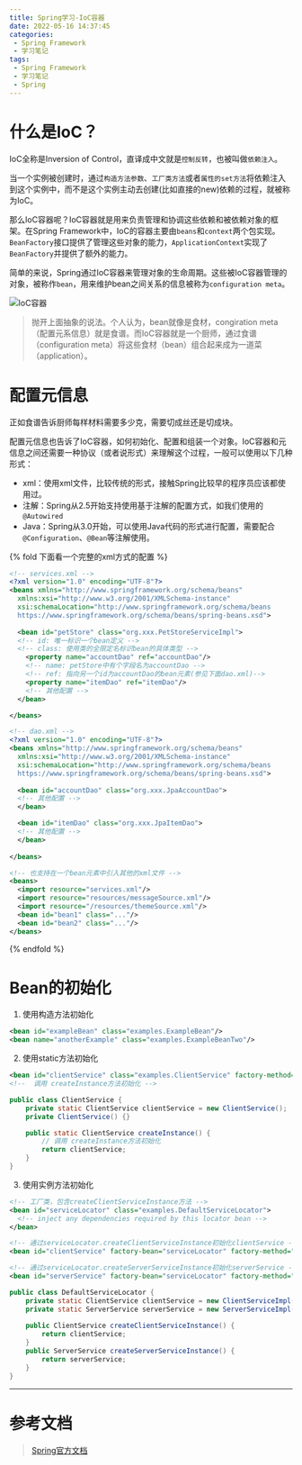 ```yaml
---
title: Spring学习-IoC容器
date: 2022-05-16 14:37:45
categories:
 - Spring Framework
 - 学习笔记
tags:
 - Spring Framework
 - 学习笔记
 - Spring
---
```

# 什么是IoC？
IoC全称是Inversion of Control，直译成中文就是`控制反转`，也被叫做`依赖注入`。

当一个实例被创建时，通过`构造方法参数`、`工厂类方法`或者`属性的set方法`将依赖注入到这个实例中，而不是这个实例主动去创建(比如直接的new)依赖的过程，就被称为IoC。

那么IoC容器呢？IoC容器就是用来负责管理和协调这些依赖和被依赖对象的框架。在Spring Framework中，IoC的容器主要由`beans`和`context`两个包实现。`BeanFactory`接口提供了管理这些对象的能力，`ApplicationContext`实现了`BeanFactory`并提供了额外的能力。

简单的来说，Spring通过IoC容器来管理对象的生命周期。这些被IoC容器管理的对象，被称作`bean`，用来维护bean之间关系的信息被称为`configuration meta`。

![IoC容器](https://docs.spring.io/spring-framework/docs/current/reference/html/images/container-magic.png)

> 抛开上面抽象的说法。个人认为，bean就像是食材，congiration meta（配置元系信息）就是食谱。而IoC容器就是一个厨师，通过食谱（configuration meta）将这些食材（bean）组合起来成为一道菜（application）。
<!-- more -->

# 配置元信息
正如食谱告诉厨师每样材料需要多少克，需要切成丝还是切成块。

配置元信息也告诉了IoC容器，如何初始化、配置和组装一个对象。IoC容器和元信息之间还需要一种协议（或者说形式）来理解这个过程，一般可以使用以下几种形式：
* xml：使用xml文件，比较传统的形式，接触Spring比较早的程序员应该都使用过。
* 注解：Spring从2.5开始支持使用基于注解的配置方式，如我们使用的`@Autowired`
* Java：Spring从3.0开始，可以使用Java代码的形式进行配置，需要配合`@Configuration`、`@Bean`等注解使用。

{% fold 下面看一个完整的xml方式的配置 %}
```xml
<!-- services.xml -->
<?xml version="1.0" encoding="UTF-8"?>
<beans xmlns="http://www.springframework.org/schema/beans"
  xmlns:xsi="http://www.w3.org/2001/XMLSchema-instance"
  xsi:schemaLocation="http://www.springframework.org/schema/beans
  https://www.springframework.org/schema/beans/spring-beans.xsd">
  
  <bean id="petStore" class="org.xxx.PetStoreServiceImpl">
  <!-- id: 唯一标识一个bean定义 -->
  <!-- class: 使用类的全限定名标识bean的具体类型 -->
    <property name="accountDao" ref="accountDao"/>
    <!-- name: petStore中有个字段名为accountDao -->
    <!-- ref: 指向另一个id为accountDao的bean元素(参见下面dao.xml)-->
    <property name="itemDao" ref="itemDao"/>
    <!-- 其他配置 -->
  </bean>

</beans>
```
```xml
<!-- dao.xml -->
<?xml version="1.0" encoding="UTF-8"?>
<beans xmlns="http://www.springframework.org/schema/beans"
  xmlns:xsi="http://www.w3.org/2001/XMLSchema-instance"
  xsi:schemaLocation="http://www.springframework.org/schema/beans
  https://www.springframework.org/schema/beans/spring-beans.xsd">
  
  <bean id="accountDao" class="org.xxx.JpaAccountDao">
  <!-- 其他配置 -->
  </bean>

  <bean id="itemDao" class="org.xxx.JpaItemDao">
  <!-- 其他配置 -->
  </bean>
  
</beans>
```
```xml
<!-- 也支持在一个bean元素中引入其他的xml文件 -->
<beans>
  <import resource="services.xml"/>
  <import resource="resources/messageSource.xml"/>
  <import resource="/resources/themeSource.xml"/>
  <bean id="bean1" class="..."/>
  <bean id="bean2" class="..."/>
</beans>
```
{% endfold %}

# Bean的初始化

1. 使用构造方法初始化

```xml
<bean id="exampleBean" class="examples.ExampleBean"/>
<bean name="anotherExample" class="examples.ExampleBeanTwo"/>
```

2. 使用static方法初始化
   
```xml
<bean id="clientService" class="examples.ClientService" factory-method="createInstance"/>
<!--  调用 createInstance方法初始化 -->
```
```java
public class ClientService {
    private static ClientService clientService = new ClientService();
    private ClientService() {}

    public static ClientService createInstance() {
        // 调用 createInstance方法初始化
        return clientService;
    }
}
```

3. 使用实例方法初始化

```xml
<!-- 工厂类，包含createClientServiceInstance方法 -->
<bean id="serviceLocator" class="examples.DefaultServiceLocator">
  <!-- inject any dependencies required by this locator bean -->
</bean>

<!-- 通过serviceLocator.createClientServiceInstance初始化clientService -->
<bean id="clientService" factory-bean="serviceLocator" factory-method="createClientServiceInstance"/>

<!-- 通过serviceLocator.createServerServiceInstance初始化serverService -->
<bean id="serverService" factory-bean="serviceLocator" factory-method="createServerServiceInstance"/>
```
```java
public class DefaultServiceLocator {
    private static ClientService clientService = new ClientServiceImpl();
    private static ServerService serverService = new ServerServiceImpl();
    
    public ClientService createClientServiceInstance() {
        return clientService;
    }
    public ServerService createServerServiceInstance() {
        return serverService;
    }
}
```
------
# 参考文档
> [Spring官方文档](https://docs.spring.io/spring-framework/docs/current/reference/html/core.html#beans)